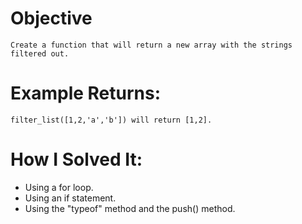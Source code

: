 # Objective
    Create a function that will return a new array with the strings filtered out.

# Example Returns:
    filter_list([1,2,'a','b']) will return [1,2].

# How I Solved It:
* Using a for loop.
* Using an if statement.
* Using the "typeof" method and the push() method.